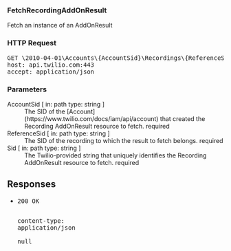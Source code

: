 <!DOCTYPE html><html><head><title></title><link rel="stylesheet" href="./OpenApi.css"/><meta charset="utf-8"/><meta name="viewport" content="width=device-width, initial-scale=1"/></head><body><article><section class="requestOverview"><h1 class="request-summary">FetchRecordingAddOnResult</h1><p class="request-description">Fetch an instance of an AddOnResult</p></section><section class="http"><h3>HTTP Request</h3><pre class="http-example"><span class="request-line">GET</span> <span class="http-target">\2010-04-01\Accounts\{AccountSid}\Recordings\{ReferenceSid}\AddOnResults\{Sid}.json</span> <span class="http-version">HTTP/1.1</span>&#xA;<span class="header-line">host</span>: <span class="header-value">api.twilio.com:443</span>&#xA;<span class="header-line">accept</span>: <span class="header-value">application/json</span>&#xA;</pre></section><dl class="parameters"><h3>Parameters</h3><dt class="parameter"><span class="parameter-name">AccountSid</span> [ in: <span class="parameter-location">path</span> type: <span class="parameter-type">string</span> ]</dt><dd class="parameter"><span class="parameter-description">The SID of the [Account](https://www.twilio.com/docs/iam/api/account) that created the Recording AddOnResult resource to fetch.</span> <span class="parameter-required">required</span></dd><dt class="parameter"><span class="parameter-name">ReferenceSid</span> [ in: <span class="parameter-location">path</span> type: <span class="parameter-type">string</span> ]</dt><dd class="parameter"><span class="parameter-description">The SID of the recording to which the result to fetch belongs.</span> <span class="parameter-required">required</span></dd><dt class="parameter"><span class="parameter-name">Sid</span> [ in: <span class="parameter-location">path</span> type: <span class="parameter-type">string</span> ]</dt><dd class="parameter"><span class="parameter-description">The Twilio-provided string that uniquely identifies the Recording AddOnResult resource to fetch.</span> <span class="parameter-required">required</span></dd></dl><section class="responses"><h2>Responses</h2><ul class="responses"><li class="response"><pre class="http-example"><span class="status-line">200</span> <span class="status-description">OK</span>
<span class="header-line">content-type</span>: <span class="header-value">application/json</span>&#xA;&#xA;null</pre></li></ul></section></article></body></html>